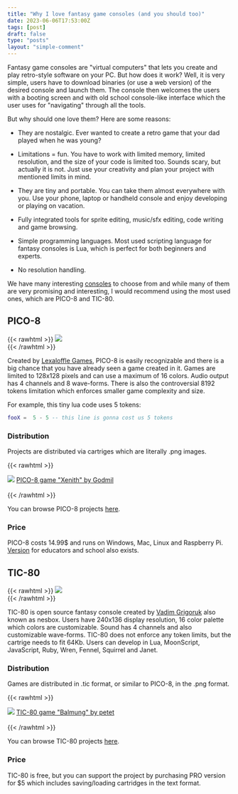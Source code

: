 ```yaml
---
title: "Why I love fantasy game consoles (and you should too)"
date: 2023-06-06T17:53:00Z
tags: [post]
draft: false
type: "posts"
layout: "simple-comment"
---
```

Fantasy game consoles are "virtual computers" that lets you create and play retro-style software on your PC. But how does it work? Well, it is very simple, users have to download binaries (or use a web version) of the desired console and launch them. The console then welcomes the users with a booting screen and with old school console-like interface which the user uses for "navigating" through all the tools.

But why should one love them? Here are some reasons:

- They are nostalgic. Ever wanted to create a retro game that your dad played when he was young?

- Limitations = fun. You have to work with limited memory, limited resolution, and the size of your code is limited too. Sounds scary, but actually it is not. Just use your creativity and plan your project with mentioned limits in mind.

- They are tiny and portable. You can take them almost everywhere with you. Use your phone, laptop or handheld console and enjoy developing or playing on vacation.

- Fully integrated tools for sprite editing, music/sfx editing, code writing and game browsing.

- Simple programming languages. Most used scripting language for fantasy consoles is Lua, which is perfect for both beginners and experts.

- No resolution handling.

We have many interesting [consoles](https://github.com/paladin-t/fantasy) to choose from and while many of them are very promising and interesting, I would recommend using the most used ones, which are PICO-8 and TIC-80.

## PICO-8

{{< rawhtml >}}
    <img src="/logos/pico8_logo.png" class="rounded mx-auto d-block"></img>
    <br/>
{{< /rawhtml >}}

Created by [Lexaloffle Games](https://www.lexaloffle.com/), PICO-8 is easily recognizable and there is a big chance that you have already seen a game created in it. Games are limited to 128x128 pixels and can use a maximum of 16 colors. Audio output has 4 channels and 8 wave-forms. There is also the controversial 8192 tokens limitation which enforces smaller game complexity and size. 

For example, this tiny lua code uses 5 tokens:

```lua
fooX =  5 - 5 -- this line is gonna cost us 5 tokens
```

### Distribution

 Projects are distributed via cartriges which are literally .png images.

{{< rawhtml >}}
<div class="text-center">
    <img src="/fantasyConsoles/xenith.png" class="rounded mx-auto d-block" ></img>
    <a href="https://www.lexaloffle.com/bbs/?pid=130692#p">PICO-8 game "Xenith" by Godmil</a>
</div>
<br/>
{{< /rawhtml >}}

You can browse PICO-8 projects [here](https://www.lexaloffle.com/bbs/?cat=7).

### Price

PICO-8 costs 14.99$ and runs on Windows, Mac, Linux and Raspberry Pi. [Version](https://www.lexaloffle.com/pico-8.php?page=schools) for educators and school also exists.


## TIC-80
{{< rawhtml >}}
    <img src="/logos/tic80_logo.png" class="rounded mx-auto d-block"></img>
    <br/>
{{< /rawhtml >}}

TIC-80 is open source fantasy console created by [Vadim Grigoruk](https://github.com/nesbox) also known as nesbox. Users have 240x136 display resolution, 16 color palette which colors are customizable. Sound has 4 channels and also customizable wave-forms. TIC-80 does not enforce any token limits, but the cartrige needs to fit 64Kb. Users can develop in Lua, MoonScript, JavaScript, Ruby, Wren, Fennel, Squirrel and Janet.

### Distribution

Games are distributed in .tic format, or similar to PICO-8, in the .png format.

{{< rawhtml >}}
<div class="text-center">
    <img src="/fantasyConsoles/balmung.png" class="rounded mx-auto d-block" ></img>
    <a href="https://tic80.com/play?cart=636">TIC-80 game "Balmung" by petet</a>
</div>
    <br/>
{{< /rawhtml >}}

You can browse TIC-80 projects [here](https://tic80.com/play).


### Price

TIC-80 is free, but you can support the project by purchasing PRO version for $5 which includes saving/loading cartridges in the text format.


